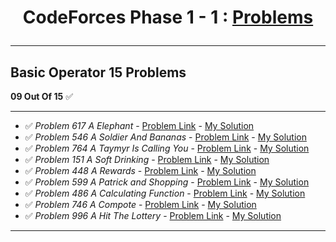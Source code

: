 # <p align="center">CodeForces Phase 1 - 1 : [Problems](https://github.com/cs-MohamedAyman/Problem-Solving-Training/tree/master/level-1/codeforces/phase-1-1)</p>
***

<!-- ✅ *Problem * - [Problem Link]() - [My Solution]() -->

## Basic Operator 15 Problems
**09 Out Of 15** ✅
***

- ✅ *Problem 617 A Elephant* - [Problem Link](https://codeforces.com/problemset/problem/617/A) - [My Solution](https://github.com/GeorgeBeshay/ProblemSolving/blob/main/CF_Phase_1_1/BasicOperator/P617A_Elephant.java)
- ✅ *Problem 546 A Soldier And Bananas* - [Problem Link](https://codeforces.com/problemset/problem/546/A) - [My Solution](https://github.com/GeorgeBeshay/ProblemSolving/blob/main/CF_Phase_1_1/BasicOperator/P546A_SoldierAndBananas.java)
- ✅ *Problem 764 A Taymyr Is Calling You* - [Problem Link](https://codeforces.com/problemset/problem/764/A) - [My Solution](https://github.com/GeorgeBeshay/ProblemSolving/blob/main/CF_Phase_1_1/BasicOperator/P764A_TaymyrIsCallingYou.java)
- ✅ *Problem 151 A Soft Drinking* - [Problem Link](https://codeforces.com/contest/151/problem/A) - [My Solution](https://github.com/GeorgeBeshay/ProblemSolving/blob/main/CF_Phase_1_1/BasicOperator/P151A_SoftDrinking.java)
- ✅ *Problem 448 A Rewards* - [Problem Link](https://codeforces.com/problemset/problem/448/A) - [My Solution](https://github.com/GeorgeBeshay/ProblemSolving/blob/main/CF_Phase_1_1/BasicOperator/P448A_Rewards.py)
- ✅ *Problem 599 A Patrick and Shopping* - [Problem Link](https://codeforces.com/problemset/problem/599/A) - [My Solution](https://github.com/GeorgeBeshay/ProblemSolving/blob/main/CF_Phase_1_1/BasicOperator/P599A_PatrickAndShopping.py)
- ✅ *Problem 486 A Calculating Function* - [Problem Link](https://codeforces.com/problemset/problem/486/A) - [My Solution](https://github.com/GeorgeBeshay/ProblemSolving/blob/main/CF_Phase_1_1/BasicOperator/P486A_CalculatingFunction.py)
- ✅ *Problem 746 A Compote* - [Problem Link](https://codeforces.com/problemset/746/A) - [My Solution](https://github.com/GeorgeBeshay/ProblemSolving/blob/main/CF_Phase_1_1/BasicOperator/P746A_Compote.py)
- ✅ *Problem 996 A Hit The Lottery* - [Problem Link](https://codeforces.com/contest/996/problem/A) - [My Solution](https://github.com/GeorgeBeshay/ProblemSolving/blob/main/CF_Phase_1_1/BasicOperator/P996A_HitTheLottery.cpp)
***
